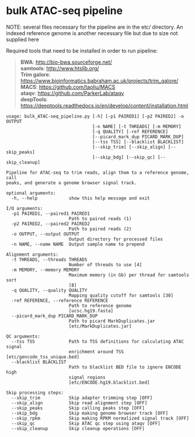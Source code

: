 # bulk ATAC-seq pipeline

NOTE: several files necessary for the pipeline are in the etc/ directory.  An indexed reference genome is another necessary file but due to size not supplied here

Required tools that need to be installed in order to run pipeline:  
> **BWA**:  http://bio-bwa.sourceforge.net/  
> **samtools**:  http://www.htslib.org/  
> **Trim galore**: https://www.bioinformatics.babraham.ac.uk/projects/trim_galore/  
> **MACS**:  https://github.com/taoliu/MACS  
> **ataqv**: https://github.com/ParkerLab/ataqv  
> **deepTools**:  https://deeptools.readthedocs.io/en/develop/content/installation.html  
  
```
usage: bulk_ATAC-seq_pipeline.py [-h] [-p1 PAIRED1] [-p2 PAIRED2] -o OUTPUT
                                 [-n NAME] [-t THREADS] [-m MEMORY]
                                 [-q QUALITY] [-ref REFERENCE]
                                 [--picard_mark_dup PICARD_MARK_DUP]
                                 [--tss TSS] [--blacklist BLACKLIST]
                                 [--skip_trim] [--skip_align] [--skip_peaks]
                                 [--skip_bdg] [--skip_qc] [--skip_cleanup]

Pipeline for ATAC-seq to trim reads, align them to a reference genome, call
peaks, and generate a genome browser signal track.

optional arguments:
  -h, --help            show this help message and exit

I/O arguments:
  -p1 PAIRED1, --paired1 PAIRED1
                        Path to paired reads (1)
  -p2 PAIRED2, --paired2 PAIRED2
                        Path to paired reads (2)
  -o OUTPUT, --output OUTPUT
                        Output directory for processed files
  -n NAME, --name NAME  Output sample name to prepend

Alignment arguments:
  -t THREADS, --threads THREADS
                        Number of threads to use [4]
  -m MEMORY, --memory MEMORY
                        Maximum memory (in Gb) per thread for samtools sort
                        [8]
  -q QUALITY, --quality QUALITY
                        Mapping quality cutoff for samtools [30]
  -ref REFERENCE, --reference REFERENCE
                        Path to reference genome
                        [ucsc.hg19.fasta]
  --picard_mark_dup PICARD_MARK_DUP
                        Path to picard MarkDuplicates.jar
                        [etc/MarkDuplicates.jar]

QC arguments:
  --tss TSS             Path to TSS definitions for calculating ATAC signal
                        enrichment around TSS [etc/gencode_tss_unique.bed]
  --blacklist BLACKLIST
                        Path to blacklist BED file to ignore ENCODE high
                        signal regions
                        [etc/ENCODE.hg19.blacklist.bed]

Skip processing steps:
  --skip_trim           Skip adapter trimming step [OFF]
  --skip_align          Skip read alignment step [OFF]
  --skip_peaks          Skip calling peaks step [OFF]
  --skip_bdg            Skip making genome browser track [OFF]
  --skip_rpkm           Skip making RPKM normalized signal track [OFF]
  --skip_qc             Skip ATAC qc step using ataqv [OFF]
  --skip_cleanup        Skip cleanup operations [OFF]

```
